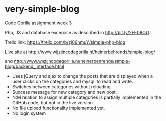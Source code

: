 # very-simple-blog
Code Gorilla assignment week 3

Php, JS and database excercise as described in http://bit.ly/2FE08OU.

Trello link: https://trello.com/b/zj06nmuY/simple-php-blog

Live site at http://www.wijzijncodegorilla.nl/heinerbehrends/simple-blog/

and http://www.wijzijncodegorilla.nl/heinerbehrends/simple-blog/backend_interface.html

- Uses jQuery and ajax to change the posts that are displayed when a user clicks on the categories and mysqli to read and write. 
- Switches between categories without reloading.
- Success message for new category and new post.
- N:M relation to assign multiple categories is partially implemented in the GitHub code, but not in the live version. 
- No file upload functionality implemented yet.
- No login system
